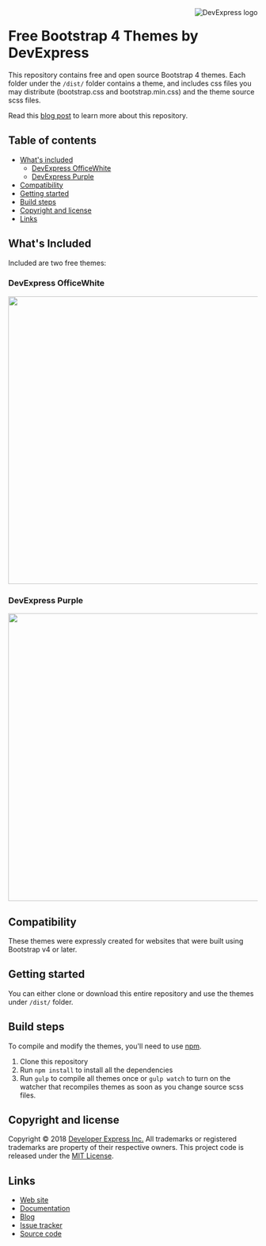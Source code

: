 <a href="https://DevExpress.com/">
    <img src="https://community.devexpress.com/blogs/aspnet/DevExpress-Powered-Color-Large.png" alt="DevExpress logo" title="DevExpress" align="right" />
</a>

Free Bootstrap 4 Themes by DevExpress
=====================================

This repository contains free and open source Bootstrap 4 themes. 
Each folder under the `/dist/` folder contains a theme, and includes css files you may distribute (bootstrap.css and bootstrap.min.css) and the theme source scss files.

Read this [blog post](https://community.devexpress.com/blogs/aspnet/archive/2018/08/15/free-devexpress-bootstrap-4-themes.aspx) to learn more about this repository.

## Table of contents

- [What's included](#what's-included)
    - [DevExpress OfficeWhite](DevExpress-OfficeWhite)
    - [DevExpress Purple](DevExpress-Purple)
- [Compatibility](#compatibility)
- [Getting started](#gettingstarted)
- [Build steps](#Build-steps)
- [Copyright and license](#Copyright-and-license)
- [Links](#links)

## What's Included

Included are two free themes:

### DevExpress OfficeWhite

[<img src="https://community.devexpress.com/blogs/aspnet/18.1Release/ASP.NET/DevExpressOfficeWhiteBootstrapTheme_Buttons.png" width="580" height="" />](https://community.devexpress.com/blogs/aspnet/18.1Release/ASP.NET/DevExpressOfficeWhiteBootstrapTheme_Buttons.png) 

### DevExpress Purple

[<img src="https://community.devexpress.com/blogs/aspnet/18.1Release/ASP.NET/DevExpressPurpleBootstrapTheme_Buttons.png" width="580" height="" />](https://community.devexpress.com/blogs/aspnet/18.1Release/ASP.NET/DevExpressOfficeWhiteBootstrapTheme_Buttons.png) 

## Compatibility

These themes were expressly created for websites that were built using Bootstrap v4 or later.

## Getting started

You can either clone or download this entire repository and use the themes under `/dist/` folder.

## Build steps

To compile and modify the themes, you'll need to use [npm](https://www.npmjs.com/).

1. Clone this repository
2. Run `npm install` to install all the dependencies
3. Run `gulp` to compile all themes once or `gulp watch` to turn on the watcher that recompiles themes as soon as you change source scss files.

## Copyright and license

Copyright © 2018 [Developer Express Inc.](https://devexpress.com/) All trademarks or registered trademarks are property of their respective owners. 
This project code is released under the [MIT License](https://opensource.org/licenses/MIT).

## Links

* [Web site](https://www.devexpress.com/products/net/controls/asp/bootstrap-webforms.xml)
* [Documentation](https://documentation.devexpress.com/AspNetBootstrap/117864/ASP-NET-Bootstrap-Controls)
* [Blog](https://community.devexpress.com/blogs/aspnet/archive/2018/08/15/free-devexpress-bootstrap-4-themes.aspx)
* [Issue tracker](https://github.com/DevExpress/bootstrap-themes/issues)
* [Source code](https://github.com/DevExpress/bootstrap-themes/)
